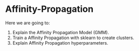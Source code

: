 # Affinity-Propagation

Here we are going to:

1. Explain the Affinity Propagation Model (GMM).
2. Train a Affinity Propagation with sklearn to create clusters.
3. Explain Affinity Propagation hyperparameters.
